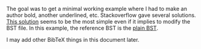 The goal was to get a minimal working example where I had to make an author bold, another underlined, etc. Stackoverflow gave several solutions.
[This solution](https://www.sethajacobson.com/notes/2021/3/1/to-bold-and-italicize-specific-author-names-in-a-latex-generated-citation) seems to be the most simple even if it implies to modify the BST file. In this example, the reference BST is the [plain BST](http://ftp.cs.stanford.edu/pub/tex/bibtex/plain.bst).

I may add other BibTeX things in this document later.